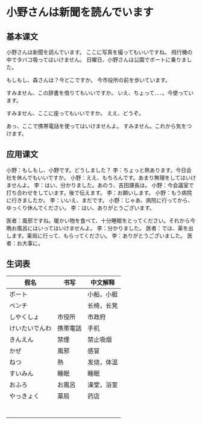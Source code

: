 # 小野さんは新聞を読んでいます

## 基本课文

小野さんは新聞を読んでいます。
ここに写真を撮ってもいいですね。
飛行機の中でタバコ吸ってはいけません。
日曜日、小野さんは公園でボートに乗りました。

もしもし、森さんは？今どこですか。
今市役所の前を歩いています。

すみません、この辞書を借りてもいいですか。
いえ、ちょって．．．。今使っています。

すみません、ここに座ってもいいですか。
ええ、どうぞ。

あっ、ここで携帯電話を使ってはいけませんよ。
すみません。これから気をつけます。

## 应用课文

小野：もしもし、小野です。どうしました？
李：ちょっと熱あります。今日会社を休んでもいいですか。
小野：ええ、もちろんです。あまり無理をしてはいけませんよ。
李：はい、分かりました。あのう、吉田課長は。
小野：今会議室で打ち合わせをしています。後で伝えます。
李：お願いします。
小野：もう病院に行きましたか。
李：いいえ、まだです。
小野：じゃあ、病院に行ってから、ゆっくり休んでください。
李：はい、ありがとうございます。

医者：風邪ですね。暖かい物を食べて、十分睡眠をとってください。それから今晩お風呂にはいってはいけませんよ。
李：分かりました。
医者：では、薬を出します。薬局に行って、もらってください。
李：ありがとうございました。
医者：お大事に。

## 生词表

| 假名           | 书写     | 中文解释   |
| -------------- | -------- | ---------- |
| ボート         |          | 小船，小艇 |
| ベンチ         |          | 长椅，长凳 |
| しやくしょ     | 市役所   | 市政府     |
| けいたいでんわ | 携帯電話 | 手机       |
| きんえん       | 禁煙     | 禁止吸烟   |
| かぜ           | 風邪     | 感冒       |
| ねつ           | 熱       | 发烧，体温 |
| すいみん       | 睡眠     | 睡眠       |
| おふろ         | お風呂   | 澡堂，浴室 |
| やっきょく     | 薬局     | 药店       |
|                |          |            |
|                |          |            |
|                |          |            |
|                |          |            |
|                |          |            |
|                |          |            |
|                |          |            |
